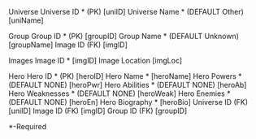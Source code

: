 Universe
Universe ID \* (PK) [uniID]
Universe Name \* (DEFAULT Other) [uniName]

Group
Group ID \* (PK) [groupID]
Group Name \* (DEFAULT Unknown) [groupName]
Image ID (FK) [imgID]

Images
Image ID \* [imgID]
Image Location [imgLoc]

Hero
Hero ID \* (PK) [heroID]
Hero Name \* [heroName]
Hero Powers \* (DEFAULT NONE) [heroPwr]
Hero Abilities \* (DEFAULT NONE) [heroAb]
Hero Weaknesses \* (DEFAULT NONE) [heroWeak]
Hero Enemies \* (DEFAULT NONE) [heroEn]
Hero Biography \* [heroBio]
Universe ID (FK) [uniID]
Image ID (FK) [imgID]
Group ID (FK) [groupID]

\*-Required
